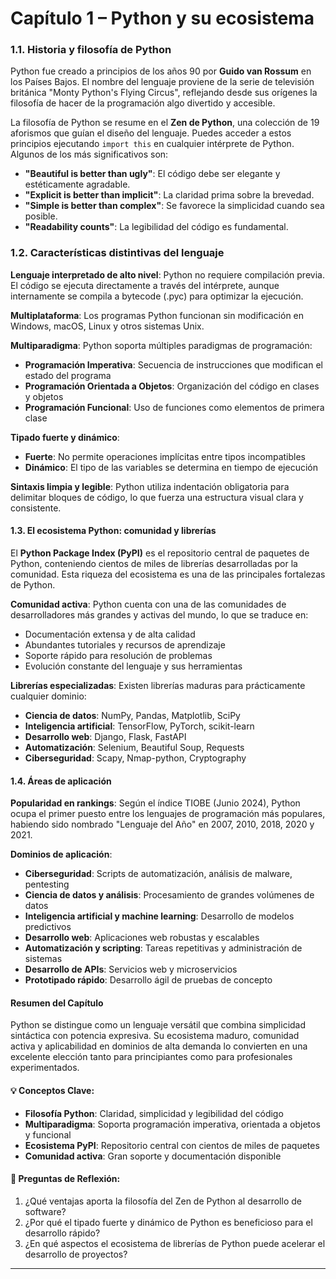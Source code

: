 # Capítulo 1 – Python y su ecosistema

### 1.1. Historia y filosofía de Python

Python fue creado a principios de los años 90 por **Guido van Rossum** en los Países Bajos. El nombre del lenguaje proviene de la serie de televisión británica "Monty Python's Flying Circus", reflejando desde sus orígenes la filosofía de hacer de la programación algo divertido y accesible.

La filosofía de Python se resume en el **Zen de Python**, una colección de 19 aforismos que guían el diseño del lenguaje. Puedes acceder a estos principios ejecutando `import this` en cualquier intérprete de Python. Algunos de los más significativos son:

* **"Beautiful is better than ugly"**: El código debe ser elegante y estéticamente agradable.
* **"Explicit is better than implicit"**: La claridad prima sobre la brevedad.
* **"Simple is better than complex"**: Se favorece la simplicidad cuando sea posible.
* **"Readability counts"**: La legibilidad del código es fundamental.

### 1.2. Características distintivas del lenguaje

**Lenguaje interpretado de alto nivel**: Python no requiere compilación previa. El código se ejecuta directamente a través del intérprete, aunque internamente se compila a bytecode (.pyc) para optimizar la ejecución.

**Multiplataforma**: Los programas Python funcionan sin modificación en Windows, macOS, Linux y otros sistemas Unix.

**Multiparadigma**: Python soporta múltiples paradigmas de programación:

* **Programación Imperativa**: Secuencia de instrucciones que modifican el estado del programa
* **Programación Orientada a Objetos**: Organización del código en clases y objetos
* **Programación Funcional**: Uso de funciones como elementos de primera clase

**Tipado fuerte y dinámico**:

* **Fuerte**: No permite operaciones implícitas entre tipos incompatibles
* **Dinámico**: El tipo de las variables se determina en tiempo de ejecución

**Sintaxis limpia y legible**: Python utiliza indentación obligatoria para delimitar bloques de código, lo que fuerza una estructura visual clara y consistente.

#### 1.3. El ecosistema Python: comunidad y librerías

El **Python Package Index (PyPI)** es el repositorio central de paquetes de Python, conteniendo cientos de miles de librerías desarrolladas por la comunidad. Esta riqueza del ecosistema es una de las principales fortalezas de Python.

**Comunidad activa**: Python cuenta con una de las comunidades de desarrolladores más grandes y activas del mundo, lo que se traduce en:

* Documentación extensa y de alta calidad
* Abundantes tutoriales y recursos de aprendizaje
* Soporte rápido para resolución de problemas
* Evolución constante del lenguaje y sus herramientas

**Librerías especializadas**: Existen librerías maduras para prácticamente cualquier dominio:

* **Ciencia de datos**: NumPy, Pandas, Matplotlib, SciPy
* **Inteligencia artificial**: TensorFlow, PyTorch, scikit-learn
* **Desarrollo web**: Django, Flask, FastAPI
* **Automatización**: Selenium, Beautiful Soup, Requests
* **Ciberseguridad**: Scapy, Nmap-python, Cryptography

#### 1.4. Áreas de aplicación

**Popularidad en rankings**: Según el índice TIOBE (Junio 2024), Python ocupa el primer puesto entre los lenguajes de programación más populares, habiendo sido nombrado "Lenguaje del Año" en 2007, 2010, 2018, 2020 y 2021.

**Dominios de aplicación**:

* **Ciberseguridad**: Scripts de automatización, análisis de malware, pentesting
* **Ciencia de datos y análisis**: Procesamiento de grandes volúmenes de datos
* **Inteligencia artificial y machine learning**: Desarrollo de modelos predictivos
* **Desarrollo web**: Aplicaciones web robustas y escalables
* **Automatización y scripting**: Tareas repetitivas y administración de sistemas
* **Desarrollo de APIs**: Servicios web y microservicios
* **Prototipado rápido**: Desarrollo ágil de pruebas de concepto

#### Resumen del Capítulo

Python se distingue como un lenguaje versátil que combina simplicidad sintáctica con potencia expresiva. Su ecosistema maduro, comunidad activa y aplicabilidad en dominios de alta demanda lo convierten en una excelente elección tanto para principiantes como para profesionales experimentados.

#### **💡 Conceptos Clave:**

* **Filosofía Python**: Claridad, simplicidad y legibilidad del código
* **Multiparadigma**: Soporta programación imperativa, orientada a objetos y funcional
* **Ecosistema PyPI**: Repositorio central con cientos de miles de paquetes
* **Comunidad activa**: Gran soporte y documentación disponible

#### **🤔 Preguntas de Reflexión:**

1. ¿Qué ventajas aporta la filosofía del Zen de Python al desarrollo de software?
2. ¿Por qué el tipado fuerte y dinámico de Python es beneficioso para el desarrollo rápido?
3. ¿En qué aspectos el ecosistema de librerías de Python puede acelerar el desarrollo de proyectos?

***
